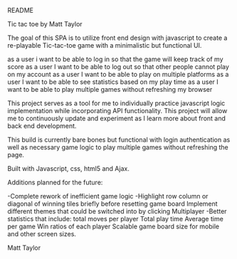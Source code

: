 README

Tic tac toe by Matt Taylor

The goal of this SPA is to utilize front end design with javascript to create a re-playable Tic-tac-toe game with a minimalistic but functional UI.

as a user i want to be able to log in so that the game will keep track of my score
as a user I want to be able to log out so that other people cannot play on my account
as a user I want to be able to play on multiple platforms
as a user I want to be able to see statistics based on my play time
as a user I want to be able to play multiple games without refreshing my browser


This project serves as a tool for me to individually practice javascript logic implementation while incorporating API functionality. This project will allow me to continuously update and experiment as I learn more about front and back end development.

This build is currently bare bones but functional with login authentication as well as necessary game logic to play multiple games without refreshing the page.


Built with Javascript, css, html5 and Ajax.


Additions planned for the future:

-Complete rework of inefficient game logic
-Highlight row column or diagonal of winning tiles briefly before resetting game board
Implement different themes that could be switched into by clicking
Multiplayer
-Better statistics that include:
  total moves per player
  Total play time
  Average time per game
  Win ratios of each player
Scalable game board size for mobile and other screen sizes.

Matt Taylor
